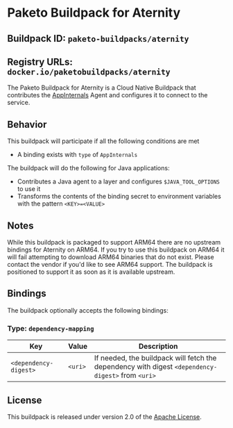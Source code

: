 # Paketo Buildpack for Aternity

## Buildpack ID: `paketo-buildpacks/aternity`
## Registry URLs: `docker.io/paketobuildpacks/aternity`
The Paketo Buildpack for Aternity is a Cloud Native Buildpack that contributes the [AppInternals][a] Agent and configures it to connect to the service.

[a]: https://www.riverbed.com/products/steelcentral/steelcentral-appinternals.html

## Behavior
This buildpack will participate if all the following conditions are met

* A binding exists with `type` of `AppInternals`

The buildpack will do the following for Java applications:

* Contributes a Java agent to a layer and configures `$JAVA_TOOL_OPTIONS` to use it
* Transforms the contents of the binding secret to environment variables with the pattern `<KEY>=<VALUE>`

## Notes

While this buildpack is packaged to support ARM64 there are no upstream bindings for Aternity on ARM64. If you try to use this buildpack on ARM64 it will fail attempting to download ARM64 binaries that do not exist. Please contact the vendor if you'd like to see ARM64 support. The buildpack is positioned to support it as soon as it is available upstream.

## Bindings
The buildpack optionally accepts the following bindings:

### Type: `dependency-mapping`
| Key                   | Value   | Description                                                                                       |
| --------------------- | ------- | ------------------------------------------------------------------------------------------------- |
| `<dependency-digest>` | `<uri>` | If needed, the buildpack will fetch the dependency with digest `<dependency-digest>` from `<uri>` |

## License

This buildpack is released under version 2.0 of the [Apache License][a].

[a]: http://www.apache.org/licenses/LICENSE-2.0
